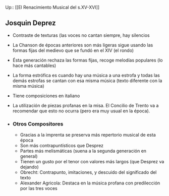 Up:: [[El Renacimiento Musical del s.XV-XVI]]

## Josquin Deprez
- Contraste de texturas (las voces no cantan siempre, hay silencios
- La Chanson de épocas anteriores son más ligeras sigue usando las formas fijas del medievo que se fundó en el XIV (el rondo)
- Ésta generación rechaza las formas fijas, recoge melodías populares (lo hace más cantables)
- La forma estrófica es cuando hay una música a una estrofa y  todas las demás estrofas se cantan con esa misma música (texto diferente con la misma música)
- Tiene composiciones en italiano
- La utilización de piezas profanas en la misa. El Concilio de Trento va a recomendar que esto no ocurra (pero era muy usual en la época). 

- ### Otros Compositores
	- Gracias a la imprenta se preserva más repertorio musical de esta época
	- Son más contrapuntísticos que Desprez
	- Partes más melismáticas (suena a la segunda generación en general)
	- Tienen un gusto por el tenor con valores más largos (que Desprez va dejando)
	- Obrecht: Contrapunto, imitaciones, y descuido del significado del texto
	- Alexander Agricola: Destaca en la música profana con predilección por las tres voces

